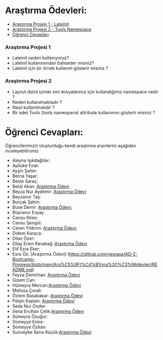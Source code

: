 # Araştırma Ödevleri:

- [Araştırma Projesi 1 - Lateinit](#1)
- [Araştırma Projesi 2 - Tools Namespace](#2)
- [Öğrenci Cevapları](#x)


### <a name="1"></a> Araştırma Projesi 1

- Lateinit neden kullanıyoruz?
- Lateinit kullanımından bahseder misiniz?
- Lateinit için bir örnek kullanım gösterir misiniz ?



### <a name="2"></a> Araştırma Projesi 2


- Layout dizini içinde xml dosyalarımız için kullandığımız namespace nedir ?
- Neden kullanılmaktadır ?
- Nasıl kullanılmalıdır ?
- Bir adet Tools (tools namespace) attribute kullanımını gösterir misiniz ? 


# <a name="x"></a> Öğrenci Cevapları:

Öğrencilerimizin oluşturduğu kendi araştırma arşivlerini aşağıdan inceleyebilirsiniz

- Aleyna Işıkdağlılar:
- Aybüke Fırat:
- Ayşin Şahin:
- Berna Yaşar:
- Beste Saraç:
- Betül Akan: [Araştırma Ödevi](https://github.com/betulakan/UpSchool-Projects/blob/main/Ara%C5%9Ft%C4%B1rma%20%C3%96devleri/README.md)
- Beyza Nur Aydemir: [Araştırma Ödevi](https://github.com/beyzaaydemir/UpschoolBootcampResearchAssignments/blob/main/README.md)
- Beyzanur Taş:
- Burçak Şahin:
- Buse Demir: [Araştırma Ödevi:](https://github.com/busenmir/Upschool-AD-Bootcamp/tree/main/Ara%C5%9Ft%C4%B1rma%C3%96devleri)
- Büşranur Erpay:
- Cansu Köse:
- Cansu Şengül:
- Ceren Yıldırım: [Araştırma Ödevi:](https://github.com/NCerenyildirim/UpSchool_Ara-t-rma_-devleri/blob/main/README.md)
- Didem Karaca:
- Dilan Özer:
- Dilay Erem Karabağ: [Araştırma Ödevi](https://github.com/dilayerem/Upschool-Progress/blob/main/Ara%C5%9Ft%C4%B1rma%20%C3%96devleri/README.md)
- Elif Esra Eker:
- Esra Öz: [Araştırma Ödevi] (https://github.com/yesraoz/AD-2-Bootcamp-Progress/blob/main/Ara%C5%9Ft%C4%B1rma%20%C3%96devleri/README.md)
- Feyza Demirhan: [Araştırma Ödevi](https://github.com/feyzademirhan/UpSchool-Bootcamp-Progress/blob/main/Araştırma%20Ödevleri/README.md)
- Gizem Can:
- Hümeyra Mercan:[Araştırma Ödevi](https://github.com/humeyramercan/UpSchool-Research-Assignments)
- Melissa Çoralı:
- Özlem Basabakar: [Araştırma Ödevi](https://github.com/ozlembasabakar/UpSchoolAndroidDevelopmentBootcamp/tree/main/Ara%C5%9Ft%C4%B1rma%20%C3%96devleri)
- Pelşin Kaplan: [Araştırma Ödevi](https://github.com/pelsinkaplan/Upschool-Progress/blob/main/Research-Assignments/Assignments.md)
- Seda Nur Önder:
- Sena Ercihan Çelik:[Araştırma Ödevi](https://github.com/senaecelik/UpSchool-Progress/tree/main/Ara%C5%9Ft%C4%B1rma%20%C3%96devleri)
- Sümeyra Özuğur:
- Sümeyye Emre:
- Sümeyye Özkan:
- Suüveybe Sena Küçük:[Araştırma Ödevi](https://github.com/suveybesena/UpschoolProjects/tree/research_assignments)
